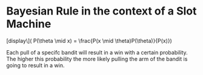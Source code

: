 # Bayesian Rule in the context of a Slot Machine

 [display\\]( P(\theta \mid x) = \frac{P(x \mid \theta)P(\theta)}{P(x)})
 

Each pull of a specifc bandit will result in a win with a certain probability. The higher this probability the more likely pulling the arm of the bandit is going to result in a win.
